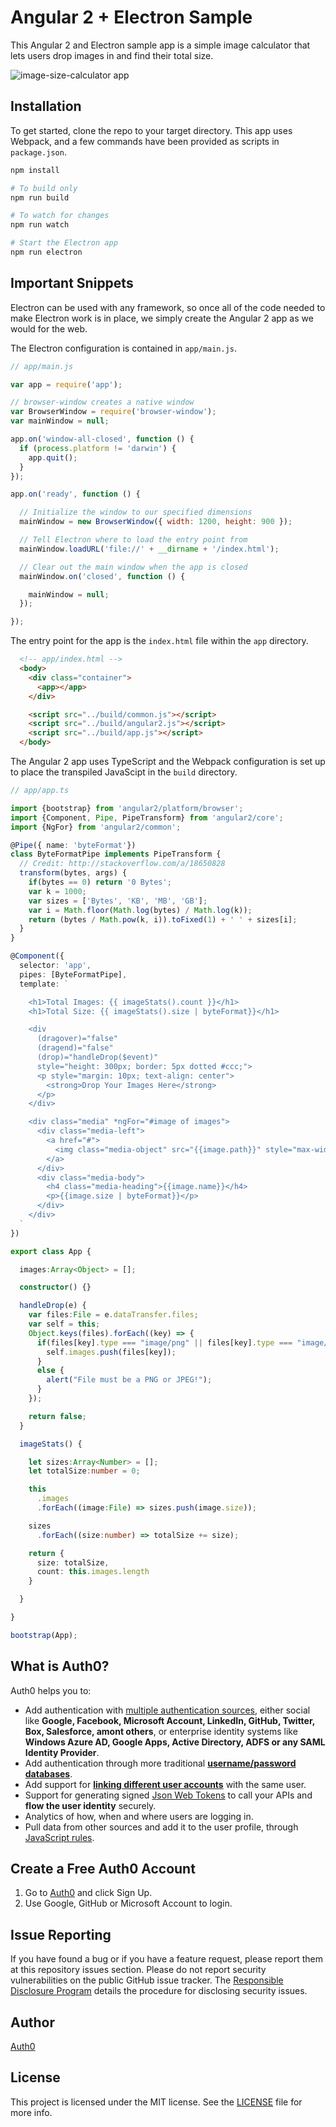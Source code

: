 # Angular 2 + Electron Sample

This Angular 2 and Electron sample app is a simple image calculator that lets users drop images in and find their total size.

![image-size-calculator app](https://cdn.auth0.com/blog/angular2-electron/angular2-electron-5.png)

## Installation

To get started, clone the repo to your target directory. This app uses Webpack, and a few commands have been provided as scripts in `package.json`.

```bash
npm install

# To build only
npm run build

# To watch for changes
npm run watch

# Start the Electron app
npm run electron
```

## Important Snippets

Electron can be used with any framework, so once all of the code needed to make Electron work is in place, we simply create the Angular 2 app as we would for the web.

The Electron configuration is contained in `app/main.js`.

```js
// app/main.js

var app = require('app');

// browser-window creates a native window
var BrowserWindow = require('browser-window');
var mainWindow = null;

app.on('window-all-closed', function () {
  if (process.platform != 'darwin') {
    app.quit();
  }
});

app.on('ready', function () {

  // Initialize the window to our specified dimensions
  mainWindow = new BrowserWindow({ width: 1200, height: 900 });

  // Tell Electron where to load the entry point from
  mainWindow.loadURL('file://' + __dirname + '/index.html');

  // Clear out the main window when the app is closed
  mainWindow.on('closed', function () {

    mainWindow = null;
  });

});
```

The entry point for the app is the `index.html` file within the `app` directory.

```html
  <!-- app/index.html -->
  <body>
    <div class="container">
      <app></app>
    </div>

    <script src="../build/common.js"></script>
    <script src="../build/angular2.js"></script>
    <script src="../build/app.js"></script>
  </body>
```

The Angular 2 app uses TypeScript and the Webpack configuration is set up to place the transpiled JavaScipt in the `build` directory.

```ts
// app/app.ts

import {bootstrap} from 'angular2/platform/browser';
import {Component, Pipe, PipeTransform} from 'angular2/core';
import {NgFor} from 'angular2/common';

@Pipe({ name: 'byteFormat'})
class ByteFormatPipe implements PipeTransform {
  // Credit: http://stackoverflow.com/a/18650828
  transform(bytes, args) {
    if(bytes == 0) return '0 Bytes';
    var k = 1000;
    var sizes = ['Bytes', 'KB', 'MB', 'GB'];
    var i = Math.floor(Math.log(bytes) / Math.log(k));
    return (bytes / Math.pow(k, i)).toFixed(1) + ' ' + sizes[i];
  }
}

@Component({
  selector: 'app',
  pipes: [ByteFormatPipe],
  template: `

    <h1>Total Images: {{ imageStats().count }}</h1>
    <h1>Total Size: {{ imageStats().size | byteFormat}}</h1>

    <div
      (dragover)="false"
      (dragend)="false"
      (drop)="handleDrop($event)"
      style="height: 300px; border: 5px dotted #ccc;">
      <p style="margin: 10px; text-align: center">
        <strong>Drop Your Images Here</strong>
      </p>
    </div>

    <div class="media" *ngFor="#image of images">
      <div class="media-left">
        <a href="#">
          <img class="media-object" src="{{image.path}}" style="max-width:200px">
        </a>
      </div>
      <div class="media-body">
        <h4 class="media-heading">{{image.name}}</h4>
        <p>{{image.size | byteFormat}}</p>
      </div>
    </div>
  `
})

export class App {

  images:Array<Object> = [];

  constructor() {}

  handleDrop(e) {
    var files:File = e.dataTransfer.files;
    var self = this;
    Object.keys(files).forEach((key) => {
      if(files[key].type === "image/png" || files[key].type === "image/jpeg") {
        self.images.push(files[key]);
      }
      else {
        alert("File must be a PNG or JPEG!");
      }
    });

    return false;
  }

  imageStats() {

    let sizes:Array<Number> = [];
    let totalSize:number = 0;

    this
      .images
      .forEach((image:File) => sizes.push(image.size));

    sizes
      .forEach((size:number) => totalSize += size);

    return {
      size: totalSize,
      count: this.images.length
    }

  }

}

bootstrap(App);
```

## What is Auth0?

Auth0 helps you to:

* Add authentication with [multiple authentication sources](https://docs.auth0.com/identityproviders), either social like **Google, Facebook, Microsoft Account, LinkedIn, GitHub, Twitter, Box, Salesforce, amont others**, or enterprise identity systems like **Windows Azure AD, Google Apps, Active Directory, ADFS or any SAML Identity Provider**.
* Add authentication through more traditional **[username/password databases](https://docs.auth0.com/mysql-connection-tutorial)**.
* Add support for **[linking different user accounts](https://docs.auth0.com/link-accounts)** with the same user.
* Support for generating signed [Json Web Tokens](https://docs.auth0.com/jwt) to call your APIs and **flow the user identity** securely.
* Analytics of how, when and where users are logging in.
* Pull data from other sources and add it to the user profile, through [JavaScript rules](https://docs.auth0.com/rules).

## Create a Free Auth0 Account

1. Go to [Auth0](https://auth0.com) and click Sign Up.
2. Use Google, GitHub or Microsoft Account to login.

## Issue Reporting

If you have found a bug or if you have a feature request, please report them at this repository issues section. Please do not report security vulnerabilities on the public GitHub issue tracker. The [Responsible Disclosure Program](https://auth0.com/whitehat) details the procedure for disclosing security issues.

## Author

[Auth0](auth0.com)

## License

This project is licensed under the MIT license. See the [LICENSE](LICENSE) file for more info.
